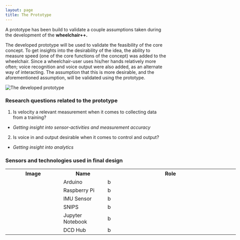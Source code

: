 ```yaml
---
layout: page
title: The Prototype
---
```


A prototype has been build to validate a couple assumptions taken during the development of the <b>wheelchair++. </b>

The developed prototype will be used to validate the feasibility of the core concept.
To get insights into the desirability of the idea, the ability to measure speed (one of the core functions of the concept) was added to the wheelchair.
Since a wheelchair-user uses his/her hands relatively more often; voice recognition and voice output were also added, as an alternate way of interacting. The assumption that this is more desirable, and the aforementioned assumption, will be validated using the prototype.

![](\Fitnesswheelchair\img\placeholder.png "The developed prototype")

### Research questions related to the prototype
1. Is velocity a relevant measurement when it comes to collecting data from a training?  
  - <i>Getting insight into sensor-activities and measurement accuracy</i>
2. Is voice in and output desirable when it comes to control and output?  
  - <i>Getting insight into analytics</i>

### Sensors and technologies used in final design
<table class="" style="undefined;table-layout: fixed; width: 799px">
<colgroup>
<col style="width: 173px">
<col style="width: 138px">
<col style="width: 408px">
</colgroup>
  <tr>
    <th>Image</th>
    <th>Name</th>
    <th>Role</th>
  </tr>
  <tr>
    <td><img src="\Fitnesswheelchair\img\placeholder2.png" alt=""></td>
    <td>Arduino</td>
    <td>b</td>
  </tr>
  <tr>
    <td><img src="\Fitnesswheelchair\img\placeholder2.png" alt=""></td>
    <td>Raspberry Pi</td>
    <td>b</td>
  </tr>
  <tr>
    <td><img src="\Fitnesswheelchair\img\placeholder2.png" alt=""></td>
    <td>IMU Sensor</td>
    <td>b</td>
  </tr>
  <tr>
    <td><img src="\Fitnesswheelchair\img\placeholder2.png" alt=""></td>
    <td>SNIPS</td>
    <td>b</td>
  </tr>
  <tr>
    <td><img src="\Fitnesswheelchair\img\placeholder2.png" alt=""></td>
    <td>Jupyter Notebook</td>
    <td>b</td>
  </tr>
  <tr>
    <td><img src="\Fitnesswheelchair\img\placeholder2.png" alt=""></td>
    <td>DCD Hub</td>
    <td>b</td>
  </tr>
</table>
